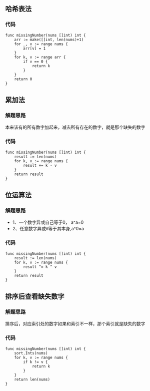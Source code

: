 ## 哈希表法
### 代码
```golang
func missingNumber(nums []int) int {
	arr := make([]int, len(nums)+1)
	for _, v := range nums {
		arr[v] = 1
	}
	for k, v := range arr {
		if v == 0 {
			return k
		}
	}
	return 0
}
```
## 累加法
### 解题思路
本来该有的所有数字加起来，减去所有存在的数字，就是那个缺失的数字 
### 代码

```golang
func missingNumber(nums []int) int {
	result := len(nums)
	for k, v := range nums {
		result += k - v
	}
	return result
}
```
## 位运算法
### 解题思路
* 1、一个数字异或自己等于0， a^a=0
* 2、任意数字异或``0``等于其本身,a^0=a
### 代码
```golang
func missingNumber(nums []int) int {
	result := len(nums)
	for k, v := range nums {
		result ^= k ^ v
	}
	return result
}
```
## 排序后查看缺失数字
### 解题思路
排序后，对应索引处的数字如果和索引不一样，那个索引就是缺失的数字
### 代码
```golang
func missingNumber(nums []int) int {
	sort.Ints(nums)
	for k, v := range nums {
		if k != v {
			return k
		}
	}
	return len(nums)
}
```